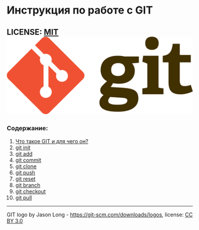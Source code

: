 # Инструкция по работе с GIT

LICENSE: [MIT](license.md)
![](assets/Git-logo.svg.png)
---
### Содержание:
1. [Что такое GIT и для чего он?](gitis.md)
2. [git init](init.md)
3. [git add](add.md)
4. [git commit](commit.md)
5. [git clone](clone.md)
6. [git push](push.md)
7. [git reset](reset.md)
8. [git branch](branch.md)
9. [git checkout](checkout.md)
10. [git pull](pull.md)
---
GIT logo by Jason Long - https://git-scm.com/downloads/logos, license: [CC BY 3.0](https://creativecommons.org/licenses/by/3.0)